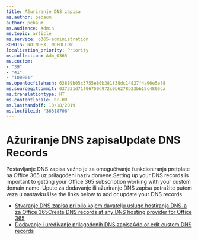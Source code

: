 ```yaml
---
title: Ažuriranje DNS zapisa
ms.author: pebaum
author: pebaum
ms.audience: Admin
ms.topic: article
ms.service: o365-administration
ROBOTS: NOINDEX, NOFOLLOW
localization_priority: Priority
ms.collection: Adm_O365
ms.custom:
- "39"
- "41"
- "100001"
ms.openlocfilehash: 63889b05c3755e80b381f38dc14827f4a96e5ef8
ms.sourcegitcommit: 037331d71f06750d972c0b6278b23bb15c4806ca
ms.translationtype: HT
ms.contentlocale: hr-HR
ms.lasthandoff: 10/18/2019
ms.locfileid: "36818706"
---
```

# <a name="update-dns-records"></a><span data-ttu-id="3d207-102">Ažuriranje DNS zapisa</span><span class="sxs-lookup"><span data-stu-id="3d207-102">Update DNS Records</span></span>

<span data-ttu-id="3d207-103">Postavljanje DNS zapisa važno je za omogućivanje funkcioniranja pretplate na Office 365 uz prilagođeni naziv domene.</span><span class="sxs-lookup"><span data-stu-id="3d207-103">Setting up your DNS records is important to getting your Office 365 subscription working with your custom domain name.</span></span> <span data-ttu-id="3d207-104">Upute za dodavanje ili ažuriranje DNS zapisa potražite putem veza u nastavku.</span><span class="sxs-lookup"><span data-stu-id="3d207-104">Use the links below to add or update your DNS records.</span></span>
  
- [<span data-ttu-id="3d207-105">Stvaranje DNS zapisa pri bilo kojem davatelju usluge hostiranja DNS-a za Office 365</span><span class="sxs-lookup"><span data-stu-id="3d207-105">Create DNS records at any DNS hosting provider for Office 365</span></span>](https://docs.microsoft.com/office365/admin/get-help-with-domains/create-dns-records-at-any-dns-hosting-provider)  
- [<span data-ttu-id="3d207-106">Dodavanje i uređivanje prilagođenih DNS zapisa</span><span class="sxs-lookup"><span data-stu-id="3d207-106">Add or edit custom DNS records</span></span>](https://docs.microsoft.com/office365/admin/dns/add-or-edit-custom-dns-records)
